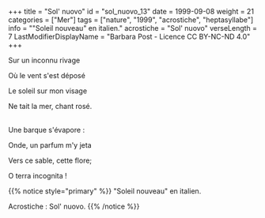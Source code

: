+++
title = "Sol' nuovo"
id = "sol_nuovo_13"
date = 1999-09-08
weight = 21
categories = ["Mer"]
tags = ["nature", "1999", "acrostiche", "heptasyllabe"]
info = "\"Soleil nouveau\" en italien."
acrostiche = "Sol' nuovo"
verseLength = 7
LastModifierDisplayName = "Barbara Post - Licence CC BY-NC-ND 4.0"
+++

Sur un inconnu rivage

Où le vent s'est déposé

Le soleil sur mon visage

Ne tait la mer, chant rosé.

 \
Une barque s'évapore :

Onde, un parfum m'y jeta

Vers ce sable, cette flore;

O terra incognita !

{{% notice style="primary" %}}
"Soleil nouveau" en italien.

Acrostiche : Sol' nuovo.
{{% /notice %}}
